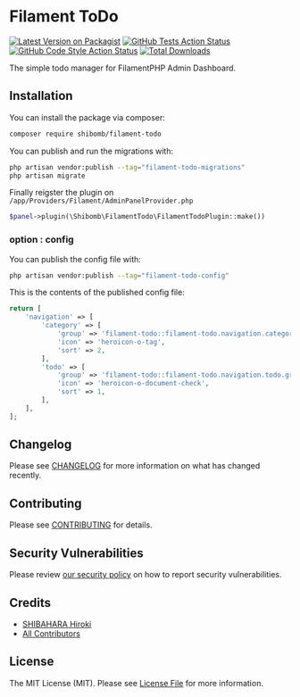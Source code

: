 # Filament ToDo

[![Latest Version on Packagist](https://img.shields.io/packagist/v/shibomb/filament-todo.svg?style=flat-square)](https://packagist.org/packages/shibomb/filament-todo)
[![GitHub Tests Action Status](https://img.shields.io/github/actions/workflow/status/shibomb/filament-todo/run-tests.yml?branch=main&label=tests&style=flat-square)](https://github.com/shibomb/filament-todo/actions?query=workflow%3Arun-tests+branch%3A3.x)
[![GitHub Code Style Action Status](https://img.shields.io/github/actions/workflow/status/shibomb/filament-todo/fix-php-code-style-issues.yml?branch=main&label=code%20style&style=flat-square)](https://github.com/shibomb/filament-todo/actions?query=workflow%3A"Fix+PHP+code+style+issues"+branch%3A3.x)
[![Total Downloads](https://img.shields.io/packagist/dt/shibomb/filament-todo.svg?style=flat-square)](https://packagist.org/packages/shibomb/filament-todo)


The simple todo manager for FilamentPHP Admin Dashboard.

## Installation

You can install the package via composer:

```bash
composer require shibomb/filament-todo
```

You can publish and run the migrations with:

```bash
php artisan vendor:publish --tag="filament-todo-migrations"
php artisan migrate
```

Finally reigster the plugin on `/app/Providers/Filament/AdminPanelProvider.php`

```php
$panel->plugin(\Shibomb\FilamentTodo\FilamentTodoPlugin::make())
```


### option : config 
You can publish the config file with:

```bash
php artisan vendor:publish --tag="filament-todo-config"
```

This is the contents of the published config file:

```php
return [
    'navigation' => [
        'category' => [
            'group' => 'filament-todo::filament-todo.navigation.category.group', // set false to no-group
            'icon' => 'heroicon-o-tag',
            'sort' => 2,
        ],
        'todo' => [
            'group' => 'filament-todo::filament-todo.navigation.todo.group', // set false to no-group
            'icon' => 'heroicon-o-document-check',
            'sort' => 1,
        ],
    ],
];
```


## Changelog

Please see [CHANGELOG](CHANGELOG.md) for more information on what has changed recently.

## Contributing

Please see [CONTRIBUTING](.github/CONTRIBUTING.md) for details.

## Security Vulnerabilities

Please review [our security policy](../../security/policy) on how to report security vulnerabilities.

## Credits

- [SHIBAHARA Hiroki](https://github.com/shibomb)
- [All Contributors](../../contributors)

## License

The MIT License (MIT). Please see [License File](LICENSE.md) for more information.
